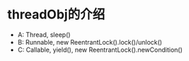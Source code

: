 # threadObj的介绍
+ A: Thread, sleep()
+ B: Runnable, new ReentrantLock().lock()/unlock()
+ C: Callable, yield(), new ReentrantLock().newCondition()